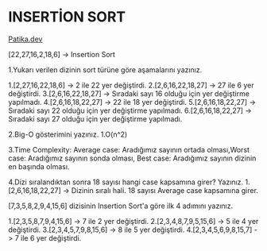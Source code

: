 # INSERTİON SORT

[Patika.dev](https://www.patika.dev/tr)

[22,27,16,2,18,6] -> Insertion Sort

1.Yukarı verilen dizinin sort türüne göre aşamalarını yazınız.

1.[2,27,16,22,18,6] -> 2 ile 22 yer değiştirdi.
2.[2,6,16,22,18,27] -> 27 ile 6 yer değiştirdi.
3.[2,6,16,22,18,27] -> Sıradaki sayı 16 olduğu için yer değiştirme yapılmadı.
4.[2,6,16,18,22,27] -> 22 ile 18 yer değiştirdi.
5.[2,6,16,18,22,27] -> Sıradaki sayı 22 olduğu için yer değiştirme yapılmadı.
6.[2,6,16,18,22,27] -> Sıradaki sayı 27 olduğu için yer değiştirme yapılmadı.

2.Big-O gösterimini yazınız.
1.O(n^2)

3.Time Complexity: Average case: Aradığımız sayının ortada olması,Worst case: Aradığımız sayının sonda olması, Best case: Aradığımız sayının dizinin en başında olması.

4.Dizi sıralandıktan sonra 18 sayısı hangi case kapsamına girer? Yazınız.
1.[2,6,16,18,22,27] -> Dizinin sıralı hali.
18 sayısı Average case kapsamına girer.

[7,3,5,8,2,9,4,15,6] dizisinin Insertion Sort'a göre ilk 4 adımını yazınız.

1.[2,3,5,8,7,9,4,15,6] -> 7 ile 2 yer değiştirdi.
2.[2,3,4,8,7,9,5,15,6] -> 5 ile 4 yer değiştirdi.
3.[2,3,4,5,7,9,8,15,6] -> 8 ile 5 yer değiştirdi.
4.[2,3,4,5,6,9,8,15,7] -> 7 ile 6 yer değiştirdi.





